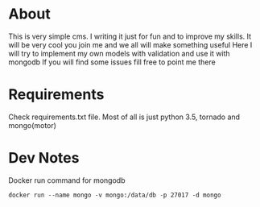 # About
This is very simple cms. I writing it just for fun and to improve my skills.
It will be very cool you join me and we all will make something useful
Here I will try to implement my own models with validation and use it with mongodb
If you will find some issues fill free to point me there

# Requirements
Check requirements.txt file.
Most of all is just python 3.5, tornado and mongo(motor)

# Dev Notes #

Docker run command for mongodb
```
docker run --name mongo -v mongo:/data/db -p 27017 -d mongo
```
